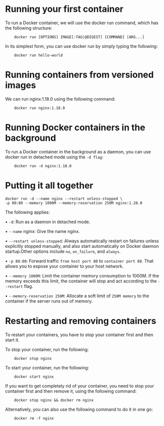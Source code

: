 # Running your first container
To run a Docker container, we will use the docker run command, which has the following structure:
```shell
    docker run [OPTIONS] IMAGE[:TAG|@DIGEST] [COMMAND] [ARG...]
```

In its simplest form, you can use docker run by simply typing the following:
```shell
    docker run hello-world
```

# Running containers from versioned images
We can run nginx:1.18.0 using the following command:
```shell
    docker run nginx:1.18.0
```

# Running Docker containers in the background
To run a Docker container in the background as a daemon, you can use docker run in
detached mode using the `-d flag`:
```shell
    docker run -d nginx:1.18.0
```

# Putting it all together
```shell
docker run -d --name nginx --restart unless-stopped \
-p 80:80 --memory 1000M --memory-reservation 250M nginx:1.28.0
```
The following applies:

• `-d`: Run as a daemon in detached mode.

• `--name` nginx: Give the name nginx.

• `--restart unless-stopped`: Always automatically restart on failures unless explicitly stopped manually, and also start automatically on Docker daemon startup.Other options include `no`, `on_failure`, and `always`.

• `-p 80:80`: Forward traffic `from host port 80` to `container port 80`. That allows you to expose your container to your host network.

• `--memory 1000M`: Limit the container memory consumption to 1000M. If the memory exceeds this limit, the container will stop and act according to the `--restart` flag.

• `--memory-reservation 250M`: Allocate a soft limit of `250M memory` to the container if the server runs out of memory.


# Restarting and removing containers
To restart your containers, you have to stop your container first and then start it.

To stop your container, run the following:

```shell
    docker stop nginx
```

To start your container, run the following:
```shell
    docker start nginx
```

If you want to get completely rid of your container, you need to stop your container first and then remove it, using the following command:

```shell
    docker stop nginx && docker rm nginx
```
Alternatively, you can also use the following command to do it in one go:
```shell
    docker rm -f nginx
```